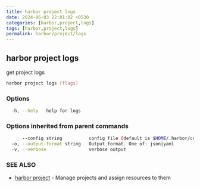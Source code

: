 ```yaml
---
title: harbor project logs
date: 2024-06-03 22:01:02 +0530
categories: [harbor,project,logs]
tags: [harbor,project,logs]
permalink: harbor/project/logs
---
```

## harbor project logs

get project logs

```bash
harbor project logs [flags]
```

### Options

```bash
  -h, --help   help for logs
```

### Options inherited from parent commands

```bash
      --config string          config file (default is $HOME/.harbor/config.yaml) (default "/home/user/.harbor/config.yaml")
  -o, --output-format string   Output format. One of: json|yaml
  -v, --verbose                verbose output
```

### SEE ALSO

* [harbor project]()	 - Manage projects and assign resources to them

